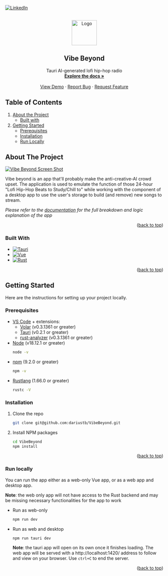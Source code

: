 <a name="readme-top"></a>

<!-- PROJECT SHIELDS -->
[![LinkedIn][linkedin-shield]][linkedin-url]



<!-- PROJECT LOGO -->
<br />
<div align="center">
  <a href="https://github.com/dariustb/vibebeyond">
    <img src="https://i1.sndcdn.com/artworks-nXTBoQMnJHSoNPbn-yX34xA-t500x500.jpg" alt="Logo" width="80" height="80">
  </a>

  <h2 align="center">Vibe Beyond</h2>

  <p align="center">
    Tauri AI-generated lofi hip-hop radio
    <br />
    <a href="https://dariustb.github.io/VibeBeyond/"><strong>Explore the docs »</strong></a>
    <br />
    <br />
    <a href="https://vibe-beyond.vercel.app/">View Demo</a>
    ·
    <a href="https://github.com/dariustb/vibebeyond/issues">Report Bug</a>
    ·
    <a href="https://github.com/dariustb/vibebeyond/issues">Request Feature</a>
  </p>
</div>



<!-- TABLE OF CONTENTS -->
## Table of Contents
1. [About the Project](#about-the-project)
    * [Built with](#built-with)
2. [Getting Started](#getting-started)
    * [Prerequisites](#prerequisites)
    * [Installation](#installation)
    * [Run Locally](#run-locally)
 


<!-- ABOUT THE PROJECT -->
## About The Project

[![Vibe Beyond Screen Shot][product-screenshot]](https://github.com/dariustb/vibebeyond/)

Vibe beyond is an app that'll probably make the anti-creative-AI crowd upset. The application is used to emulate the function of those 24-hour "Lofi Hip-Hop Beats to Study/Chill to" while working with the component of a desktop app to use the user's storage to build (and remove) new songs to stream.

_Please refer to the [documentation](#) for the full breakdown and logic explanation of the app_

<p align="right">(<a href="#readme-top">back to top</a>)</p>



### Built With

* [![Tauri][Tauri.io]][Tauri-url]
* [![Vue][Vue.js]][Vue-url]
* [![Rust][Rust.io]][Rust-url]

<p align="right">(<a href="#readme-top">back to top</a>)</p>



<!-- GETTING STARTED -->
## Getting Started

Here are the instructions for setting up your project locally.

### Prerequisites

* [VS Code](https://code.visualstudio.com/) + extensions:
    * [Volar](https://marketplace.visualstudio.com/items?itemName=Vue.volar)  (v0.3.1361 or greater)
    * [Tauri](https://marketplace.visualstudio.com/items?itemName=tauri-apps.tauri-vscode) (v0.2.1 or greater)
    * [rust-analyzer](https://marketplace.visualstudio.com/items?itemName=rust-lang.rust-analyzer) (v0.3.1361 or greater)
* [Node](https://nodejs.org/en/) (v18.12.1 or greater)
    ```sh
    node -v
    ```
* [npm](https://docs.npmjs.com/downloading-and-installing-node-js-and-npm) (9.2.0 or greater)
    ```sh
    npm -v
    ```
* [Rustlang][Rust-url] (1.66.0 or greater)
    ```sh
    rustc -V
    ```


### Installation


1. Clone the repo
   ```sh
   git clone git@github.com:dariustb/VibeBeyond.git
   ```
2. Install NPM packages
   ```sh
   cd VibeBeyond
   npm install
   ```

<p align="right">(<a href="#readme-top">back to top</a>)</p>



### Run locally
You can run the app either as a web-only Vue app, or as a web app and desktop app.

**Note**: the web only app will not have access to the Rust backend and may be missing necessary functionalities for the app to work

* Run as web-only
  ```sh
  npm run dev
  ```
* Run as web and desktop
  ```sh
  npm run tauri dev
  ```
  **Note**: the tauri app will open on its own once it finishes loading. The web app will be served with a http://localhost:1420/ address to follow and view on your browser. Use `ctrl+C` to end the server. 


<p align="right">(<a href="#readme-top">back to top</a>)</p>


<!-- MARKDOWN LINKS & IMAGES -->
<!-- https://www.markdownguide.org/basic-syntax/#reference-style-links -->

[app]: https://vibe-beyond.vercel.app/
[docs]: https://dariustb.github.io/VibeBeyond/
[forks-url]: https://github.com/dariustb/vibebeyond/network/members
[stars-url]: https://github.com/dariustb/vibebeyond/stargazers
[issues-url]: https://github.com/dariustb/vibebeyond/issues
[license-url]: https://github.com/dariustb/vibebeyond/blob/master/LICENSE.txt

[contributors-shield]: https://img.shields.io/github/contributors/dariustb/vibebeyond.svg?style=for-the-badge
[contributors-url]: https://github.com/dariustb/vibebeyond/graphs/contributors
[forks-shield]: https://img.shields.io/github/forks/dariustb/vibebeyond.svg?style=for-the-badge
[stars-shield]: https://img.shields.io/github/stars/dariustb/vibebeyond.svg?style=for-the-badge
[issues-shield]: https://img.shields.io/github/issues/dariustb/vibebeyond.svg?style=for-the-badge
[license-shield]: https://img.shields.io/github/license/dariustb/vibebeyond.svg?style=for-the-badge
[linkedin-shield]: https://img.shields.io/badge/-LinkedIn-black.svg?style=for-the-badge&logo=linkedin&colorB=555
[linkedin-url]: https://linkedin.com/in/dariustb

[product-screenshot]: https://camo.githubusercontent.com/1daa0aed2ed1e7ff8aff0c5160d1bcee1706988a0dc05d0c89ff4d779f20fbd0/68747470733a2f2f70682d66696c65732e696d6769782e6e65742f61303331333566642d326465392d346532632d383730342d6334366233653438333339622e706e673f6175746f3d666f726d6174266175746f3d636f6d707265737326636f6465633d6d6f7a6a7065672663733d7374726970266669743d6d6178266470723d32
[web-app-snapshot]: https://vercel.com/ddfabdf2-b143-4a33-abe7-9e1856543739

[Tauri.io]:https://img.shields.io/badge/Tauri-24c8db?style=for-the-badge&logo=tauri&logoColor=white
[Tauri-url]:https://tauri.app/
[Vue.js]: https://img.shields.io/badge/Vue.js-35495E?style=for-the-badge&logo=vuedotjs&logoColor=4FC08D
[Vue-url]: https://vuejs.org/
[Rust.io]: https://img.shields.io/badge/Rust-f74b00?style=for-the-badge&logo=rust&logoColor=white
[Rust-url]: https://www.rust-lang.org/
